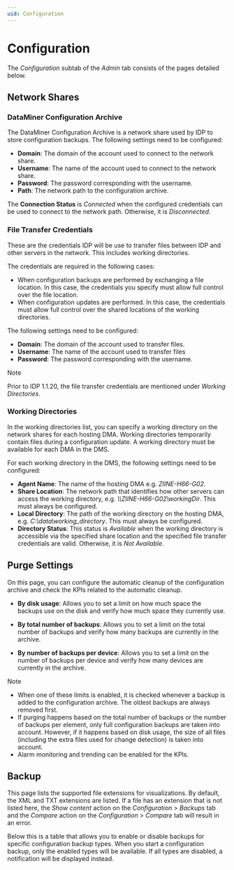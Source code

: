 ```yaml
---
uid: Configuration
---
```


# Configuration

The *Configuration* subtab of the *Admin* tab consists of the pages detailed below.

## Network Shares

### DataMiner Configuration Archive

The DataMiner Configuration Archive is a network share used by IDP to store configuration backups. The following settings need to be configured:

- **Domain**: The domain of the account used to connect to the network share.
- **Username**: The name of the account used to connect to the network share.
- **Password**: The password corresponding with the username.
- **Path**: The network path to the configuration archive.

The **Connection Status** is *Connected* when the configured credentials can be used to connect to the network path. Otherwise, it is *Disconnected*.

### File Transfer Credentials

These are the credentials IDP will be use to transfer files between IDP and other servers in the network. This includes working directories.

The credentials are required in the following cases:

- When configuration backups are performed by exchanging a file location. In this case, the credentials you specify must allow full control over the file location.
- When configuration updates are performed. In this case, the credentials must allow full control over the shared locations of the working directories.

The following settings need to be configured:

- **Domain**: The domain of the account used to transfer files.
- **Username**: The name of the account used to transfer files
- **Password**: The password corresponding with the username.

> [!NOTE]
> Prior to IDP 1.1.20, the file transfer credentials are mentioned under *Working Directories*.

### Working Directories

In the working directories list, you can specify a working directory on the network shares for each hosting DMA. Working directories temporarily contain files during a configuration update. A working directory must be available for each DMA in the DMS.

For each working directory in the DMS, the following settings need to be configured:

- **Agent Name**: The name of the hosting DMA e.g. *ZIINE-H66-G02*.
- **Share Location**: The network path that identifies how other servers can access the working directory, e.g. *\\\ZIINE-H66-G02\\workingDir*. This must always be configured.
- **Local Directory**: The path of the working directory on the hosting DMA, e.g. *C:\\data\\working_directory*. This must always be configured.
- **Directory Status**: This status is *Available* when the working directory is accessible via the specified share location and the specified file transfer credentials are valid. Otherwise, it is *Not Available*.

## Purge Settings

On this page, you can configure the automatic cleanup of the configuration archive and check the KPIs related to the automatic cleanup.

- **By disk usage**: Allows you to set a limit on how much space the backups use on the disk and verify how much space they currently use.

- **By total number of backups**: Allows you to set a limit on the total number of backups and verify how many backups are currently in the archive.

- **By number of backups per device**: Allows you to set a limit on the number of backups per device and verify how many devices are currently in the archive.

> [!NOTE]
> - When one of these limits is enabled, it is checked whenever a backup is added to the configuration archive. The oldest backups are always removed first.
> - If purging happens based on the total number of backups or the number of backups per element, only full configuration backups are taken into account. However, if it happens based on disk usage, the size of all files (including the extra files used for change detection) is taken into account.
> - Alarm monitoring and trending can be enabled for the KPIs.

## Backup

This page lists the supported file extensions for visualizations. By default, the XML and TXT extensions are listed. If a file has an extension that is not listed here, the *Show content* action on the *Configuration* > *Backups* tab and the *Compare* action on the *Configuration* > *Compare* tab will result in an error.

Below this is a table that allows you to enable or disable backups for specific configuration backup types. When you start a configuration backup, only the enabled types will be available. If all types are disabled, a notification will be displayed instead.
